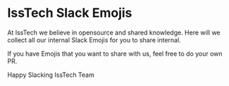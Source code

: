 # IssTech Slack Emojis
At IssTech we believe in opensource and shared knowledge.
Here will we collect all our internal Slack Emojis for you to share internal.

If you have Emojis that you want to share with us, feel free to do your own PR.

Happy Slacking
IssTech Team
